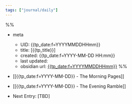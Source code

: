 ```yaml
---
tags: ["journal/daily"]
---
```

%%
- meta
	- UID: {{tp_date:f=YYYYMMDDHHmm}}
	- title: [{{tp_title}}]
	- created: {{tp_date:f=YYYY-MM-DD HH:mm}}
	- last updated: 
	- obsidian url:  [{{tp_date:f=YYYYMMDDHHmm}}](obsidian-url-tbd)
%%

- [[{{tp_date:f=YYYY-MM-DD}} - The Morning Pages]]
- [[{{tp_date:f=YYYY-MM-DD}} - The Evening Ramble]]
- Next Entry: [TBD]